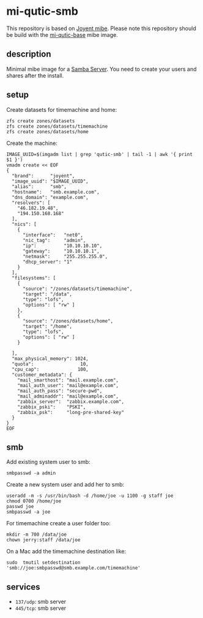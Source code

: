 # mi-qutic-smb

This repository is based on [Joyent mibe](https://github.com/joyent/mibe). Please note this repository should be build with the [mi-qutic-base](https://github.com/jfqd/mi-qutic-base) mibe image.

## description

Minimal mibe image for a [Samba Server](https://www.samba.org/). You need to create your users and shares after the install.

## setup

Create datasets for timemachine and home:

```
zfs create zones/datasets
zfs create zones/datasets/timemachine
zfs create zones/datasets/home
```

Create the machine:

```
IMAGE_UUID=$(imgadm list | grep 'qutic-smb' | tail -1 | awk '{ print $1 }')
vmadm create << EOF
{
  "brand":      "joyent",
  "image_uuid": "$IMAGE_UUID",
  "alias":      "smb",
  "hostname":   "smb.example.com",
  "dns_domain": "example.com",
  "resolvers": [
    "46.182.19.48",
    "194.150.168.168"
  ],
  "nics": [
    {
      "interface":   "net0",
      "nic_tag":     "admin",
      "ip":          "10.10.10.10",
      "gateway":     "10.10.10.1",
      "netmask":     "255.255.255.0",
      "dhcp_server": "1"
    }
  ],
  "filesystems": [
    {
      "source": "/zones/datasets/timemachine",
      "target": "/data",
      "type": "lofs",
      "options": [ "rw" ]
    },
    {
      "source": "/zones/datasets/home",
      "target": "/home",
      "type": "lofs",
      "options": [ "rw" ]
    }
    
  ],
  "max_physical_memory": 1024,
  "quota":                 10,
  "cpu_cap":              100,
  "customer_metadata": {
    "mail_smarthost": "mail.example.com",
    "mail_auth_user": "mail@example.com",
    "mail_auth_pass": "secure-pwd",
    "mail_adminaddr": "mail@example.com",
    "zabbix_server":  "zabbix.example.com",
    "zabbix_pski":    "PSKI",
    "zabbix_psk":     "long-pre-shared-key"
  }
}
EOF
```

## smb

Add existing system user to smb:

```
smbpasswd -a admin
```

Create a new system user and add her to smb:

```
useradd -m -s /usr/bin/bash -d /home/joe -u 1100 -g staff joe
chmod 0700 /home/joe
passwd joe
smbpasswd -a joe
```

For timemachine create a user folder too:

```
mkdir -m 700 /data/joe
chown jerry:staff /data/joe
```

On a Mac add the timemachine destination like:

```
sudo  tmutil setdestination 'smb://joe:smbpasswd@smb.example.com/timemachine'
```

## services

- `137/udp`: smb server
- `445/tcp`: smb server
